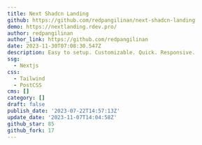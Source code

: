 ```yaml
---
title: Next Shadcn Landing
github: https://github.com/redpangilinan/next-shadcn-landing
demo: https://nextlanding.rdev.pro/
author: redpangilinan
author_link: https://github.com/redpangilinan
date: 2023-11-30T07:08:30.547Z
description: Easy to setup. Customizable. Quick. Responsive.
ssg:
  - Nextjs
css:
  - Tailwind
  - PostCSS
cms: []
category: []
draft: false
publish_date: '2023-07-22T14:57:13Z'
update_date: '2023-11-07T14:04:58Z'
github_star: 85
github_fork: 17
---
```

